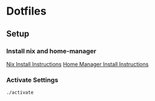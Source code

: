 # Dotfiles

## Setup

### Install nix and home-manager

[Nix Install Instructions](https://nix.dev/install-nix.html)
[Home Manager Install Instructions](https://nix-community.github.io/home-manager/index.xhtml#ch-installation)

### Activate Settings

```bash
./activate
```
